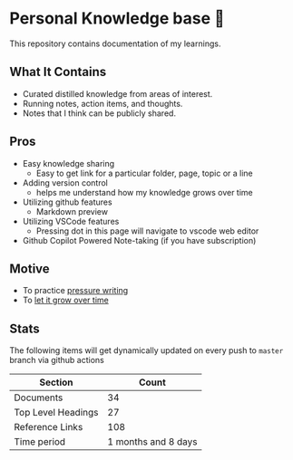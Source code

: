 # Personal Knowledge base 🧠
This repository contains documentation of my learnings.

## What It Contains
- Curated distilled knowledge from areas of interest.
- Running notes, action items, and thoughts.
- Notes that I think can be publicly shared.

## Pros
- Easy knowledge sharing
    - Easy to get link for a particular folder, page, topic or a line
- Adding version control
    - helps me understand how my knowledge grows over time
- Utilizing github features
    - Markdown preview
- Utilizing VSCode features
    - Pressing dot in this page will navigate to vscode web editor
- Github Copilot Powered Note-taking (if you have subscription)

## Motive
- To practice [pressure writing](https://www.youtube.com/shorts/o8sBS0th8xQ)
- To [let it grow over time](https://youtu.be/DMlgzTUT5E0?si=Po-O2G2vAEvfi1YU)

## Stats
The following items will get dynamically updated on every push to `master` branch via github actions

| Section          | Count            |
|------------------|------------------|
| Documents        | 34 |
| Top Level Headings           | 27    |
| Reference Links  | 108 |
| Time period   | 1 months and 8 days|

